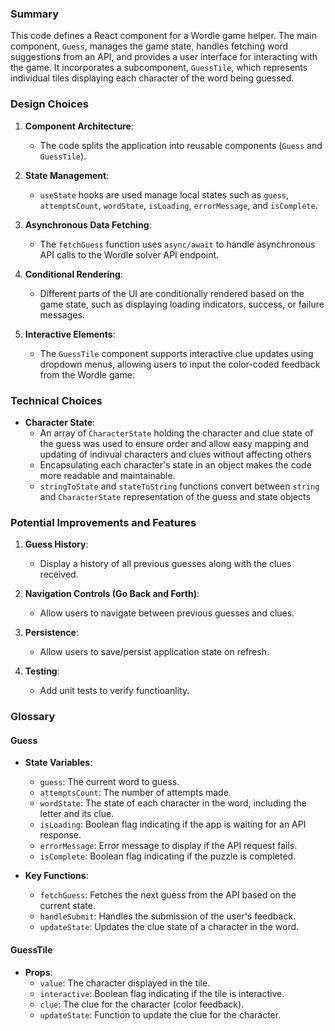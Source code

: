 ### Summary

This code defines a React component for a Wordle game helper. The main component, `Guess`, manages the game state, handles fetching word suggestions from an API, and provides a user interface for interacting with the game. It incorporates a subcomponent, `GuessTile`, which represents individual tiles displaying each character of the word being guessed.

### Design Choices

1. **Component Architecture**:
   - The code splits the application into reusable components (`Guess` and `GuessTile`).

2. **State Management**:
   - `useState` hooks are used manage local states such as `guess`, `attemptsCount`, `wordState`, `isLoading`, `errorMessage`, and `isComplete`.

3. **Asynchronous Data Fetching**:
   - The `fetchGuess` function uses `async/await` to handle asynchronous API calls to the Wordle solver API endpoint.

4. **Conditional Rendering**:
   - Different parts of the UI are conditionally rendered based on the game state, such as displaying loading indicators, success, or failure messages.

5. **Interactive Elements**:
   - The `GuessTile` component supports interactive clue updates using dropdown menus, allowing users to input the color-coded feedback from the Wordle game.

### Technical Choices
   - **Character State**:
     - An array of `CharacterState` holding the character and clue state of the  guess was used to ensure order and allow easy mapping and updating of indivual characters and clues without affecting others
     - Encapsulating each character's state in an object makes the code more readable and maintainable.
     - `stringToState` and `stateToString` functions convert between `string` and `CharacterState` representation of the guess and state objects

### Potential Improvements and Features

1. **Guess History**:
   - Display a history of all previous guesses along with the clues received.

2. **Navigation Controls (Go Back and Forth)**:
   - Allow users to navigate between previous guesses and clues.

3. **Persistence**:
   - Allow users to save/persist application state on refresh.

4. **Testing**:
   - Add unit tests to verify functioanlity.

### Glossary

#### Guess
- **State Variables**:
  - `guess`: The current word to guess.
  - `attemptsCount`: The number of attempts made.
  - `wordState`: The state of each character in the word, including the letter and its clue.
  - `isLoading`: Boolean flag indicating if the app is waiting for an API response.
  - `errorMessage`: Error message to display if the API request fails.
  - `isComplete`: Boolean flag indicating if the puzzle is completed.

- **Key Functions**:
  - `fetchGuess`: Fetches the next guess from the API based on the current state.
  - `handleSubmit`: Handles the submission of the user's feedback.
  - `updateState`: Updates the clue state of a character in the word.

#### GuessTile

- **Props**:
  - `value`: The character displayed in the tile.
  - `interactive`: Boolean flag indicating if the tile is interactive.
  - `clue`: The clue for the character (color feedback).
  - `updateState`: Function to update the clue for the character.
